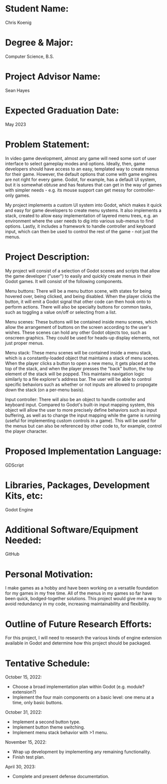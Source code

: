 Student Name:
=============

Chris Koenig

Degree & Major:
===============

Computer Science, B.S.

Project Advisor Name:
=====================

Sean Hayes

Expected Graduation Date:
=========================

May 2023

Problem Statement:
==================

In video game development, almost any game will need some sort of user interface
to select gameplay modes and options. Ideally, then, game developers should have
access to an easy, templated way to create menus for their game. However, the
default options that come with game engines are not right for every game. Godot,
for example, has a default UI system, but it is somewhat obtuse and has features
that can get in the way of games with simpler needs - e.g. its mouse support can
get messy for controller-only games.

My project implements a custom UI system into Godot, which makes it quick and
easy for game developers to create menu systems. It also implements a stack,
created to allow easy implementation of layered menu trees, e.g. an environment
where the user needs to dig into various sub-menus to find options. Lastly, it
includes a framework to handle controller and keyboard input, which can then be
used to control the rest of the game - not just the menus.

Project Description:
====================

My project will consist of a selection of Godot scenes and scripts that allow the
game developer ("user") to easily and quickly create menus in their Godot games.
It will consist of the following components.

Menu buttons: There will be a menu button scene, with states for being hovered
over, being clicked, and being disabled. When the player clicks the button, it
will emit a Godot signal that other code can then hook onto to perform actions.
There will also be specialty buttons for common tasks, such as toggling a value
on/off or selecting from a list.

Menu scenes: These buttons will be contained inside menu scenes, which allow the
arrangement of buttons on the screen according to the user's wishes. These scenes
can hold any other Godot objects too, such as onscreen graphics. They could be
used for heads-up display elements, not just proper menus.

Menu stack: These menu scenes will be contained inside a menu stack, which is a
constantly-loaded object that maintains a stack of menu scenes. When the player
clicks a button to open a new menu, it gets placed at the top of the stack, and
when the player presses the "back" button, the top element of the stack will be
popped. This maintains navigation logic similarly to a file explorer's address
bar. The user will be able to control specific behaviors such as whether or not
inputs are allowed to propogate down the stack (on a per-menu basis).

Input controller: There will also be an object to handle controller and keyboard
input. Compared to Godot's built-in input mapping system, this object will allow
the user to more precisely define behaviors such as input buffering, as well as
to change the input mapping while the game is running (useful for implementing
custom controls in a game). This will be used for the menus but can also be
referenced by other code to, for example, control the player character.

Proposed Implementation Language:
=================================

GDScript

Libraries, Packages, Development Kits, etc:
===========================================

Godot Engine

Additional Software/Equipment Needed:
=====================================

GitHub

Personal Motivation:
====================

I make games as a hobby and have been working on a versatile foundation for my
games in my free time. All of the menus in my games so far have been quick,
bodged-together solutions. This project would give me a way to avoid redundancy
in my code, increasing maintainability and flexibility.

Outline of Future Research Efforts:
===================================

For this project, I will need to research the various kinds of engine extension
available in Godot and determine how this project should be packaged.

Tentative Schedule:
===================

October 15, 2022:
- Choose a broad implementation plan within Godot (e.g. module? extension?)
- Implement the four main components on a basic level: one menu at a time, only basic buttons.

October 31, 2022:
- Implement a second button type.
- Implement button theme switching.
- Implement menu stack behavior with >1 menu.

November 15, 2022:
- Wrap up development by implementing any remaining functionality.
- Finish test plan.

April 30, 2023:
- Complete and present defense documentation.
